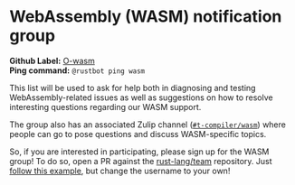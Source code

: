 # WebAssembly (WASM) notification group

**Github Label:** [O-wasm] <br>
**Ping command:** `@rustbot ping wasm`

[O-wasm]: https://github.com/rust-lang/rust/labels/O-wasm

This list will be used to ask for help both in diagnosing and testing
WebAssembly-related issues as well as suggestions on how to resolve
interesting questions regarding our WASM support.

The group also has an associated Zulip channel ([`#t-compiler/wasm`])
where people can go to pose questions and discuss WASM-specific
topics.

So, if you are interested in participating, please sign up for the
WASM group! To do so, open a PR against the [rust-lang/team]
repository. Just [follow this example][eg], but change the username to
your own!

[`#t-compiler/wasm`]: https://rust-lang.zulipchat.com/#narrow/stream/463513-t-compiler.2Fwasm
[rust-lang/team]: https://github.com/rust-lang/team
[eg]: https://github.com/rust-lang/team/pull/1581
